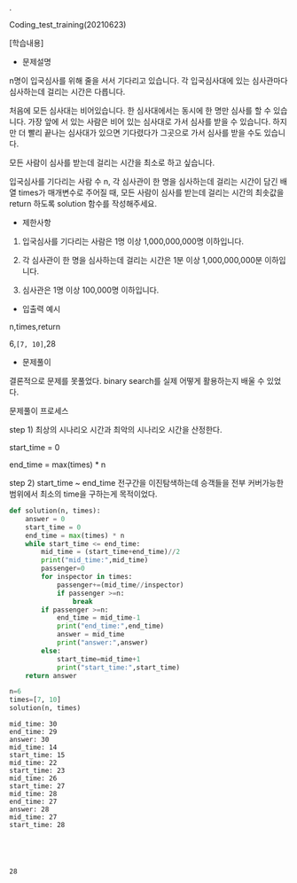 .

Coding_test_training(20210623)

[학습내용]

- 문제설명

n명이 입국심사를 위해 줄을 서서 기다리고 있습니다. 각 입국심사대에 있는 심사관마다 심사하는데 걸리는 시간은 다릅니다.

처음에 모든 심사대는 비어있습니다. 한 심사대에서는 동시에 한 명만 심사를 할 수 있습니다. 가장 앞에 서 있는 사람은 비어 있는 심사대로 가서 심사를 받을 수 있습니다. 하지만 더 빨리 끝나는 심사대가 있으면 기다렸다가 그곳으로 가서 심사를 받을 수도 있습니다.

모든 사람이 심사를 받는데 걸리는 시간을 최소로 하고 싶습니다.

입국심사를 기다리는 사람 수 n, 각 심사관이 한 명을 심사하는데 걸리는 시간이 담긴 배열 times가 매개변수로 주어질 때, 모든 사람이 심사를 받는데 걸리는 시간의 최솟값을 return 하도록 solution 함수를 작성해주세요.

- 제한사항

1) 입국심사를 기다리는 사람은 1명 이상 1,000,000,000명 이하입니다.

2) 각 심사관이 한 명을 심사하는데 걸리는 시간은 1분 이상 1,000,000,000분 이하입니다.

3) 심사관은 1명 이상 100,000명 이하입니다.

- 입출력 예시

n,times,return

6,`[7, 10]`,28

- 문제풀이

결론적으로 문제를 못풀었다. binary search를 실제 어떻게 활용하는지 배울 수 있었다.

문제풀이 프로세스

step 1) 최상의 시나리오 시간과 최악의 시나리오 시간을 산정한다.

start_time = 0

end_time = max(times) * n  

step 2) start_time ~ end_time 전구간을 이진탐색하는데 승객들을 전부 커버가능한 범위에서 최소의 time을 구하는게 목적이었다.


```python
def solution(n, times):
    answer = 0
    start_time = 0
    end_time = max(times) * n  
    while start_time <= end_time:
        mid_time = (start_time+end_time)//2
        print("mid_time:",mid_time)
        passenger=0       
        for inspector in times:
            passenger+=(mid_time//inspector)
            if passenger >=n:
                break
        if passenger >=n:
            end_time = mid_time-1
            print("end_time:",end_time)
            answer = mid_time
            print("answer:",answer)
        else:
            start_time=mid_time+1
            print("start_time:",start_time)
    return answer

n=6
times=[7, 10]
solution(n, times)
```

    mid_time: 30
    end_time: 29
    answer: 30
    mid_time: 14
    start_time: 15
    mid_time: 22
    start_time: 23
    mid_time: 26
    start_time: 27
    mid_time: 28
    end_time: 27
    answer: 28
    mid_time: 27
    start_time: 28
    




    28


